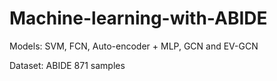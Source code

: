 # Machine-learning-with-ABIDE
Models: SVM, FCN, Auto-encoder + MLP, GCN and EV-GCN

Dataset: ABIDE 871 samples

